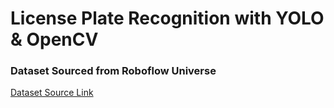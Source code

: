 # License Plate Recognition with YOLO &amp; OpenCV


### Dataset Sourced from Roboflow Universe
[Dataset Source Link](https://universe.roboflow.com/roboflow-universe-projects/license-plate-recognition-rxg4e)



